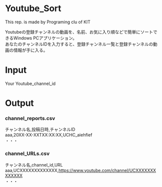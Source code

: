 # Youtube_Sort
This rep. is made by Programing clu of KIT <br>

Youtubeの登録チャンネルの動画を、名前、お気に入り順などで簡単にソートできるWindows PCアプリケーション。<br>
あなたのチャンネルIDを入力すると、登録チャンネル一覧と登録チャンネルの動画の情報が手に入る。<br>

# Input
Your Youtube_channel_id

# Output
### channel_reports.csv <br>
チャンネル名,投稿日時,チャンネルID <br>
aaa,20XX-XX-XXTXX:XX:XX,UCHC_aiehfief <br>
・・・

### channel_URLs.csv <br>
チャンネル名,channel_id,URL <br>
aaa,UCXXXXXXXXXXXXX,https://www.youtube.com/channel/UCXXXXXXXXXXXXX <br>
・・・

